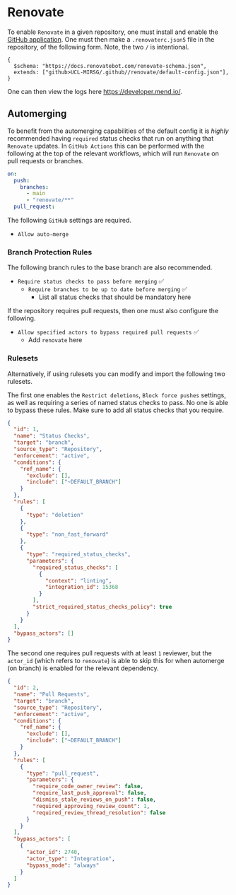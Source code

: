 # Renovate

To enable `Renovate` in a given repository, one must install and enable the
[GitHub application](https://github.com/apps/renovate).
One must then make a `.renovaterc.json5` file in the repository, of the following
form.
Note, the two `/` is intentional.

```json5
{
  $schema: "https://docs.renovatebot.com/renovate-schema.json",
  extends: ["github>UCL-MIRSG/.github//renovate/default-config.json"],
}
```

One can then view the logs here <https://developer.mend.io/>.

## Automerging

To benefit from the automerging capabilities of the default config it is
_highly_ recommended having `required` status checks that run on anything that
`Renovate` updates.
In `GitHub Actions` this can be performed with the following at the top of the
relevant workflows, which will run `Renovate` on pull requests or branches.

```yaml
on:
  push:
    branches:
      - main
      - "renovate/**"
  pull_request:
```

The following `GitHub` settings are required.

- `Allow auto-merge`

### Branch Protection Rules

The following branch rules to the base branch are also recommended.

- `Require status checks to pass before merging` ✅
  - `Require branches to be up to date before merging` ✅
    - List all status checks that should be mandatory here

If the repository requires pull requests, then one must also configure the
following.

- `Allow specified actors to bypass required pull requests` ✅
  - Add `renovate` here

### Rulesets

Alternatively, if using rulesets you can modify and import the following two
rulesets.

The first one enables the `Restrict deletions`, `Block force pushes` settings,
as well as requiring a series of named status checks to pass.
No one is able to bypass these rules.
Make sure to add all status checks that you require.

```json
{
  "id": 1,
  "name": "Status Checks",
  "target": "branch",
  "source_type": "Repository",
  "enforcement": "active",
  "conditions": {
    "ref_name": {
      "exclude": [],
      "include": ["~DEFAULT_BRANCH"]
    }
  },
  "rules": [
    {
      "type": "deletion"
    },
    {
      "type": "non_fast_forward"
    },
    {
      "type": "required_status_checks",
      "parameters": {
        "required_status_checks": [
          {
            "context": "linting",
            "integration_id": 15368
          }
        ],
        "strict_required_status_checks_policy": true
      }
    }
  ],
  "bypass_actors": []
}
```

The second one requires pull requests with at least `1` reviewer, but the
`actor_id` (which refers to `renovate`) is able to skip this for when automerge
(on branch) is enabled for the relevant dependency.

```json
{
  "id": 2,
  "name": "Pull Requests",
  "target": "branch",
  "source_type": "Repository",
  "enforcement": "active",
  "conditions": {
    "ref_name": {
      "exclude": [],
      "include": ["~DEFAULT_BRANCH"]
    }
  },
  "rules": [
    {
      "type": "pull_request",
      "parameters": {
        "require_code_owner_review": false,
        "require_last_push_approval": false,
        "dismiss_stale_reviews_on_push": false,
        "required_approving_review_count": 1,
        "required_review_thread_resolution": false
      }
    }
  ],
  "bypass_actors": [
    {
      "actor_id": 2740,
      "actor_type": "Integration",
      "bypass_mode": "always"
    }
  ]
}
```
